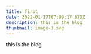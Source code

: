 ```yaml
---
title: first
date: 2022-01-17T07:09:17.679Z
description: this is the blog
thumbnail: image-3.svg
---
```

this is the blog